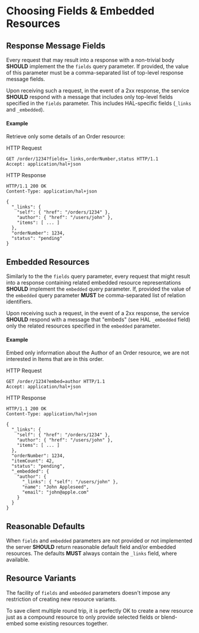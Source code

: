 # Choosing Fields & Embedded Resources


## Response Message Fields
Every request that may result into a response with a non-trivial body **SHOULD** implement the the `fields` query parameter. If provided, the value of this parameter must be a comma-separated list of top-level response message fields. 

Upon receiving such a request, in the event of a 2xx response, the service **SHOULD** respond with a message that includes only top-level fields specified in the `fields` parameter. This includes HAL-specific fields (`_links` and `_embedded`).

#### Example
Retrieve only some details of an Order resource:

HTTP Request
```
GET /order/1234?fields=_links,orderNumber,status HTTP/1.1
Accept: application/hal+json
```

HTTP Response
```
HTTP/1.1 200 OK
Content-Type: application/hal+json

{
  "_links": {
    "self": { "href": "/orders/1234" },
    "author": { "href": "/users/john" },
    "items": [ ... ]
  },
  "orderNumber": 1234,
  "status": "pending"
}
```

## Embedded Resources
Similarly to the the `fields` query parameter, every request that might result into a response containing related embedded resource representations **SHOULD** implement the `embedded` query parameter. If, provided the value of the `embedded` query parameter **MUST** be comma-separated list of relation identifiers.

Upon receiving such a request, in the event of a 2xx response, the service **SHOULD** respond with a message that "embeds" (see HAL `_embedded` field) only the related resources specified in the `embedded` parameter. 


#### Example
Embed only information about the Author of an Order resource, we are not interested in Items that are in this order.

HTTP Request

```
GET /order/1234?embed=author HTTP/1.1
Accept: application/hal+json
```

HTTP Response
```
HTTP/1.1 200 OK
Content-Type: application/hal+json

{
  "_links": {
    "self": { "href": "/orders/1234" },
    "author": { "href": "/users/john" },
    "items": [ ... ]
  },
  "orderNumber": 1234,
  "itemCount": 42,
  "status": "pending",
  "_embedded": {
    "author": {
      "_links": { "self": "/users/john" },
      "name": "John Appleseed",
      "email": "john@apple.com"
    }
  }
}
```

## Reasonable Defaults
When `fields` and `embedded` parameters are not provided or not implemented the server **SHOULD** return reasonable default field and/or embedded resources. The defaults **MUST** always contain the `_links` field, where available.

## Resource Variants
The facility of `fields` and `embedded` parameters doesn't impose any restriction of creating new resource variants. 

To save client multiple round trip, it is perfectly OK to create a new resource just as a compound resource to only provide selected fields or blend-embed some existing resources together. 






